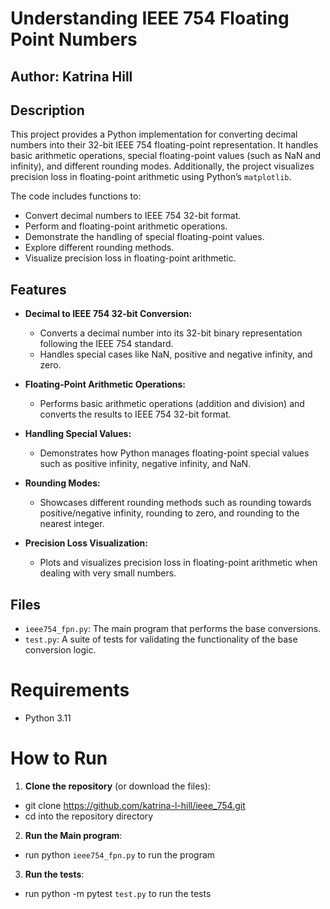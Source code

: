 # Understanding IEEE 754 Floating Point Numbers

## Author: Katrina Hill

## Description
This project provides a Python implementation for converting decimal numbers into their 32-bit IEEE 754 floating-point representation. It handles basic arithmetic operations, special floating-point values (such as NaN and infinity), and different rounding modes. Additionally, the project visualizes precision loss in floating-point arithmetic using Python’s `matplotlib`.

The code includes functions to:
- Convert decimal numbers to IEEE 754 32-bit format.
- Perform and floating-point arithmetic operations.
- Demonstrate the handling of special floating-point values.
- Explore different rounding methods.
- Visualize precision loss in floating-point arithmetic.

## Features
- **Decimal to IEEE 754 32-bit Conversion:**
  - Converts a decimal number into its 32-bit binary representation following the IEEE 754 standard.
  - Handles special cases like NaN, positive and negative infinity, and zero.
  
- **Floating-Point Arithmetic Operations:**
  - Performs basic arithmetic operations (addition and division) and converts the results to IEEE 754 32-bit format.

- **Handling Special Values:**
  - Demonstrates how Python manages floating-point special values such as positive infinity, negative infinity, and NaN.

- **Rounding Modes:**
  - Showcases different rounding methods such as rounding towards positive/negative infinity, rounding to zero, and rounding to the nearest integer.

- **Precision Loss Visualization:**
  - Plots and visualizes precision loss in floating-point arithmetic when dealing with very small numbers.

## Files
- `ieee754_fpn.py`: The main program that performs the base conversions.
- `test.py`: A suite of tests for validating the functionality of the base conversion logic.

# Requirements
- Python 3.11

# How to Run
1. **Clone the repository** (or download the files):
- git clone https://github.com/katrina-l-hill/ieee_754.git
- cd into the repository directory
2. **Run the Main program**:
- run python `ieee754_fpn.py` to run the program
3. **Run the tests**:
- run python -m pytest `test.py` to run the tests